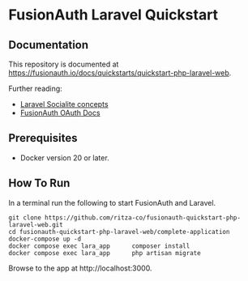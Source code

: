 # FusionAuth Laravel Quickstart

## Documentation

This repository is documented at https://fusionauth.io/docs/quickstarts/quickstart-php-laravel-web.

Further reading:
- [Laravel Socialite concepts](https://laravel.com/docs/10.x/socialite)
- [FusionAuth OAuth Docs](https://fusionauth.io/docs/v1/tech/oauth/endpoints)

## Prerequisites

- Docker version 20 or later.

## How To Run

In a terminal run the following to start FusionAuth and Laravel.

```shell
git clone https://github.com/ritza-co/fusionauth-quickstart-php-laravel-web.git
cd fusionauth-quickstart-php-laravel-web/complete-application
docker-compose up -d
docker compose exec lara_app      composer install
docker compose exec lara_app      php artisan migrate
```

Browse to the app at http://localhost:3000.